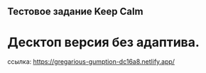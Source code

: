 ## Тестовое задание Keep Calm

# Десктоп версия без адаптива.

ссылка: https://gregarious-gumption-dc16a8.netlify.app/
